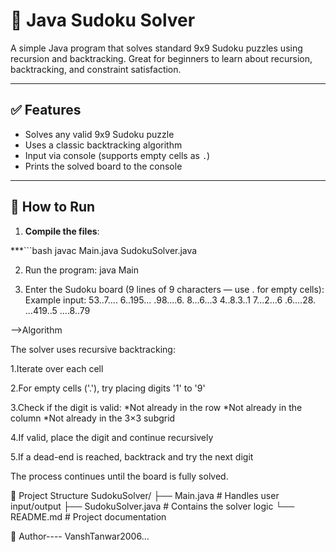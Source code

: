 # 🔢 Java Sudoku Solver

A simple Java program that solves standard 9x9 Sudoku puzzles using recursion and backtracking. Great for beginners to learn about recursion, backtracking, and constraint satisfaction.

---

## ✅ Features

- Solves any valid 9x9 Sudoku puzzle
- Uses a classic backtracking algorithm
- Input via console (supports empty cells as `.`)
- Prints the solved board to the console

---

## 🚀 How to Run

1. **Compile the files**:

***```bash
javac Main.java SudokuSolver.java

2. Run the program:
    java Main

3. Enter the Sudoku board (9 lines of 9 characters — use . for empty cells):
   Example input:
   53..7....
   6..195...
   .98....6.
   8...6...3
   4..8.3..1
   7...2...6
   .6....28.
   ...419..5
   ....8..79

-->Algorithm

The solver uses recursive backtracking:

1.Iterate over each cell

2.For empty cells ('.'), try placing digits '1' to '9'

3.Check if the digit is valid:
  *Not already in the row
  *Not already in the column
  *Not already in the 3×3 subgrid

4.If valid, place the digit and continue recursively

5.If a dead-end is reached, backtrack and try the next digit

The process continues until the board is fully solved.

📁 Project Structure
SudokuSolver/
├── Main.java            # Handles user input/output
├── SudokuSolver.java    # Contains the solver logic
└── README.md            # Project documentation

👤 Author----
VanshTanwar2006...

 

